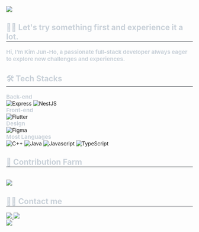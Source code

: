 <div style="text-align: left;" class="vercel">
    <img
        src="https://capsule-render.vercel.app/api?type=cylinder&color=0:008cb4,100:ffffff&height=120&text=logicallaw&animation=twinkling&fontColor=000000&fontSize=40" />
</div>

<div style="text-align: left;" class="introduce">
    <h2 style="border-bottom: 1px solid #21262d; color: #c9d1d9;"> 👋🏻 Let's try something first and experience it a lot.
    </h2>
    <div style="font-weight: 700; font-size: 15px; text-align: left; color: #c9d1d9;"> Hi, I’m Kim Jun-Ho, a passionate full-stack developer always eager to explore new challenges and experiences.
    </div>
</div>

<div style="text-align: left;" class="techstack">
    <h2 style="border-bottom: 1px solid #21262d; color: #c9d1d9;"> 🛠️ Tech Stacks
    </h2>
    <div style="font-weight: 700; font-size: 15px; font-weight: bold; text-align: left; color: #c9d1d9;"> Back-end
    </div>
    <img alt="Express"
        src="https://img.shields.io/badge/Express-000000?style=for-the-badge&logo=Express&logoColor=white">
    <img alt="NestJS"
        src="https://img.shields.io/badge/NestJS-E0234E.svg?&style=for-the-badge&logo=NestJS&logoColor=white" />
    <div style="font-weight: 700; font-size: 15px; font-weight: bold; text-align: left; color: #c9d1d9;"> Front-end
    </div>
    <img alt="Flutter"
        src="https://img.shields.io/badge/Flutter-02569B?style=for-the-badge&logo=Flutter&logoColor=white">
    <div style="font-weight: 700; font-size: 15px; font-weight: bold; text-align: left; color: #c9d1d9;"> Design
    </div>
    <img alt="Figma" src="https://img.shields.io/badge/Figma-F24E1E?style=for-the-badge&logo=Figma&logoColor=white">
    <div style="font-weight: 700; font-size: 15px; font-weight: bold; text-align: left; color: #c9d1d9;"> Most Languages
    </div>
    <img alt="C++" src="https://img.shields.io/badge/C++-00599C?style=for-the-badge&logo=C%2B%2B&logoColor=white">
    <img alt="Java" src="https://img.shields.io/badge/Java-007396?style=for-the-badge&logo=Java&logoColor=white">
    <img alt="Javascript"
        src="https://img.shields.io/badge/Javascript-F7DF1E?style=for-the-badge&logo=Javascript&logoColor=white">
    <img alt="TypeScript"
        src="https://img.shields.io/badge/TypeScript-3178C6?style=for-the-badge&logo=TypeScript&logoColor=white">
</div>

<div style="text-align: left;" class="contribution">
    <h2 style="border-bottom: 1px solid #21262d; color: #c9d1d9;"> 🐓 Contribution Farm </h2>
    <br>
    <div style="display: flex; justify-content: left; align-items: left;">
        <a href="https://github.com/devxb/gitanimals">
            <img src="https://render.gitanimals.org/farms/logicallaw" />
        </a>
    </div>
</div>

<div style="text-align: left;">
    <h2 style="border-bottom: 1px solid #21262d; color: #c9d1d9;"> 🧑‍💻 Contact me
    </h2>
    <div style="text-align: left;">
        <a href=https://logicallaw.tistory.com>
            <img
                src="https://img.shields.io/badge/Tistory-000000?style=for-the-badge&logo=Tistory&logoColor=white&link=https://logicallaw.tistory.com">
        </a>
        <a href=mailto:logicallawbio@gmail.com>
            <img
                src="https://img.shields.io/badge/Gmail-EA4335?style=for-the-badge&logo=Gmail&logoColor=white&link=mailto:logicallawbio@gmail.com">
        </a>
    </div>
    <div style="text-align: left;">
        <a href="https://hits.seeyoufarm.com"> <img
                src="https://hits.seeyoufarm.com/api/count/incr/badge.svg?url=https%3A%2F%2Fgithub.com%2Flogicallaw%2F&count_bg=%23000000&title_bg=%23000000&icon=github.svg&icon_color=%23FFFFFF&title=GitHub&edge_flat=false" />
        </a>
    </div>
</div>
